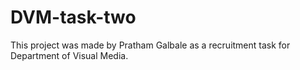 # DVM-task-two
This project was made by Pratham Galbale as a recruitment task for Department of Visual Media. 
